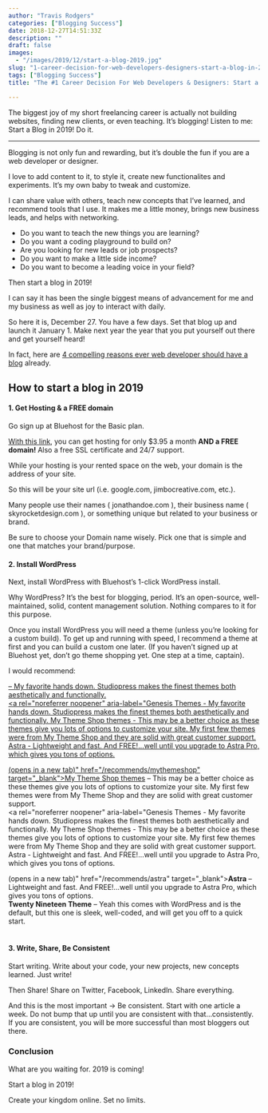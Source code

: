 ```yaml
---
author: "Travis Rodgers"
categories: ["Blogging Success"]
date: 2018-12-27T14:51:33Z
description: ""
draft: false
images: 
  - "/images/2019/12/start-a-blog-2019.jpg"
slug: "1-career-decision-for-web-developers-designers-start-a-blog-in-2019"
tags: ["Blogging Success"]
title: "The #1 Career Decision For Web Developers & Designers: Start a Blog in 2019!"

---
```


<div class="lead-paragraph"><span class="dropcap">T</span>he biggest joy of my short freelancing career is actually not building websites, finding new clients, or even teaching. It&#8217;s blogging! Listen to me: Start a Blog in 2019! Do it.</div><hr class="lead-hr">



<p>Blogging is not only fun and rewarding, but it&#8217;s double the fun if you are a web developer or designer.</p>



<p>I love to add content to it, to style it, create new functionalites and experiments. It&#8217;s my own baby to tweak and customize.</p>



<p>I can share value with others, teach new concepts that I&#8217;ve learned, and recommend tools that I use. It makes me a little money, brings new business leads, and helps with networking.</p>



<ul><li>Do you want to teach the new things you are learning?</li><li>Do you want a coding playground to build on?</li><li>Are you looking for new leads or job prospects?</li><li>Do you want to make a little side income?</li><li>Do you want to become a leading voice in your field?</li></ul>



<p>Then start a blog in 2019!</p>



<p>I can say it has been the single biggest means of advancement for me and my business as well as joy to interact with daily.</p>



<p>So here it is, December 27. You have a few days.&nbsp;Set that blog up and launch&nbsp;it&nbsp;January 1. Make next year the year that you put yourself out there and get yourself heard!</p>



<p>In fact, here are <a href="/4-reasons-why-every-web-developer-should-start-a-blog" target="_blank" rel="noreferrer noopener" aria-label="In fact, here are 4 compelling reasons ever web developer should have a blog already. (opens in a new tab)">4 compelling reasons ever web developer should have a blog</a> already.</p>



<h2>How to start a blog in 2019</h2>



<h4>1. Get Hosting &amp; a FREE domain</h4>



<p>Go sign up at Bluehost for the Basic plan. </p>



<p class="has-background has-very-light-gray-background-color"><a rel="noreferrer noopener" aria-label="With this link, you can get hosting for only $3.95 a month AND a FREE domain! (opens in a new tab)" href="/recommends/bluehost" target="_blank">With this link</a>, you can get hosting for only $3.95 a month <strong>AND a FREE domain! </strong>Also a free SSL certificate and 24/7 support.</p>



<p>While your hosting is your rented space on the web, your domain is the address of your site.</p>



<p>So this will be your site url (i.e. google.com, jimbocreative.com, etc.).&nbsp;</p>



<p>Many people use their names ( jonathandoe.com ), their business name ( skyrocketdesign.com ), or something unique but related to your business or brand.</p>



<p>Be sure to choose your Domain name wisely. Pick one that is simple and one that matches your brand/purpose.</p>



<h4>2. Install WordPress</h4>



<p>Next, install WordPress with Bluehost&#8217;s 1-click WordPress install.</p>



<p>Why WordPress? It&#8217;s the best for blogging, period. It&#8217;s an open-source, well-maintained, solid, content management solution. Nothing compares to it for this purpose.</p>



<p>Once you install WordPress you will need a theme (unless you&#8217;re looking for a custom build). To get up and running with speed, I recommend a theme at first and you can build a custom one later. (If you haven&#8217;t signed up at Bluehost yet, don&#8217;t go theme shopping yet. One step at a time, captain).</p>



<p>I would recommend:</p>



<p><a rel="noreferrer noopener" aria-label="Genesis Themes - My favorite hands down. Studiopress makes the finest themes both aesthetically and functionally.
My Theme Shop themes - This may be a better choice as these themes give you lots of options to customize your site. My first few themes were from My Theme Shop and they are solid with great customer support.
Astra - Lightweight and fast. And FREE!...well until you upgrade to Astra Pro, which gives you tons of options.

 (opens in a new tab)" href="/recommends/genesisthemes" target="_blank">Genesis Themes</a> &#8211; My favorite hands down. Studiopress makes the finest themes both aesthetically and functionally.<br><a rel="noreferrer noopener" aria-label="Genesis Themes - My favorite hands down. Studiopress makes the finest themes both aesthetically and functionally.
My Theme Shop themes - This may be a better choice as these themes give you lots of options to customize your site. My first few themes were from My Theme Shop and they are solid with great customer support.
Astra - Lightweight and fast. And FREE!...well until you upgrade to Astra Pro, which gives you tons of options.

 (opens in a new tab)" href="/recommends/mythemeshop" target="_blank">My Theme Shop themes</a> &#8211; This may be a better choice as these themes give you lots of options to customize your site. My first few themes were from My Theme Shop and they are solid with great customer support.<br><a rel="noreferrer noopener" aria-label="Genesis Themes - My favorite hands down. Studiopress makes the finest themes both aesthetically and functionally.
My Theme Shop themes - This may be a better choice as these themes give you lots of options to customize your site. My first few themes were from My Theme Shop and they are solid with great customer support.
Astra - Lightweight and fast. And FREE!...well until you upgrade to Astra Pro, which gives you tons of options.

 (opens in a new tab)" href="/recommends/astra" target="_blank"><strong>Astra</strong></a> &#8211; Lightweight and fast. And FREE!&#8230;well until you upgrade to Astra Pro, which gives you tons of options.<br><strong>Twenty Nineteen Theme</strong> &#8211; Yeah this comes with WordPress and is the default, but this one is sleek, well-coded, and will get you off to a quick start.<br><br></p>



<h4>3. Write, Share, Be Consistent</h4>



<p>Start writing. Write about your code, your new projects, new concepts learned. Just write!</p>



<p>Then Share! Share on Twitter, Facebook, LinkedIn. Share everything.</p>



<p>And this is the most important -> Be consistent. Start with one article a week. Do not bump that up until you are consistent with that&#8230;consistently. If you are consistent, you will be more successful than most bloggers out there.</p>



<h3>Conclusion</h3>



<p>What are you waiting for. 2019 is coming!&nbsp;</p>



<p>Start a blog in 2019!</p>



<p>Create your kingdom online. Set no limits.</p>



